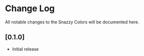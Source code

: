 # Change Log
All notable changes to the Snazzy Colors will be documented here.

## [0.1.0]
- Initial release
